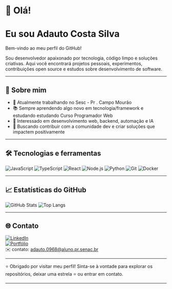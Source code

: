 # 👋 Olá! 
# Eu sou Adauto Costa Silva

Bem-vindo ao meu perfil do GitHub!

Sou desenvolvedor apaixonado por tecnologia, código limpo e soluções criativas. 
Aqui você encontrará projetos pessoais, experimentos, contribuições open source e estudos sobre desenvolvimento de software.

---

## 🚀 Sobre mim

- 💼 Atualmente trabalhando no Sesc - Pr . Campo Mourão
- 📚 Sempre aprendendo algo novo em tecnologia/framework e estudando estudando Curso Programador Web
- 🌱 Interessado em desenvolvimento web, backend, automação e IA
- 🎯 Buscando contribuir com a comunidade dev e criar soluções que impactem positivamente

---

## 🛠️ Tecnologias e ferramentas

![JavaScript](https://img.shields.io/badge/-JavaScript-black?style=flat-square&logo=javascript)
![TypeScript](https://img.shields.io/badge/-TypeScript-3178C6?style=flat-square&logo=typescript)
![React](https://img.shields.io/badge/-React-20232A?style=flat-square&logo=react)
![Node.js](https://img.shields.io/badge/-Node.js-43853D?style=flat-square&logo=node.js)
![Python](https://img.shields.io/badge/-Python-3776AB?style=flat-square&logo=python)
![Git](https://img.shields.io/badge/-Git-F05032?style=flat-square&logo=git)
![Docker](https://img.shields.io/badge/-Docker-2496ED?style=flat-square&logo=docker)

---

## 📈 Estatísticas do GitHub

![GitHub Stats](https://github-readme-stats.vercel.app/api?username=SEU_USUARIO&show_icons=true&theme=radical)
![Top Langs](https://github-readme-stats.vercel.app/api/top-langs/?username=SEU_USUARIO&layout=compact&theme=radical)

---

## 🌐 Contato

[![LinkedIn](https://img.shields.io/badge/-LinkedIn-0077B5?style=flat-square&logo=linkedin&logoColor=white)](https://linkedin.com/in/SEU_USUARIO)  
[![Portfólio](https://img.shields.io/badge/-Portfolio-000?style=flat-square&logo=firefox&logoColor=white)](https://SEUSITE.com)  
✉️ contato: adauto.0968@aluno.pr.senac.br

---

⭐ Obrigado por visitar meu perfil! Sinta-se à vontade para explorar os repositórios, deixar uma estrela ⭐ ou entrar em contato.

---
